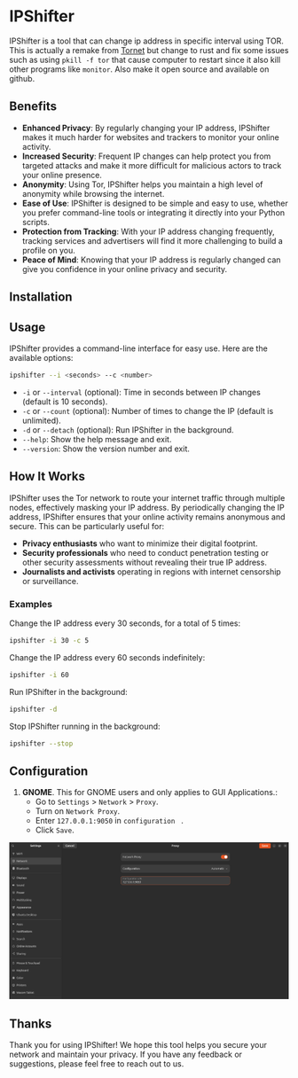 # IPShifter

IPShifter is a tool that can change ip address in specific interval using TOR. This is actually a remake from [Tornet](https://github.com/ByteBreach/tornet) but change to rust and fix some issues such as using `pkill -f tor` that cause computer to restart since it also kill other programs like `monitor`. Also make it open source and available on github.

## Benefits

- **Enhanced Privacy**: By regularly changing your IP address, IPShifter makes it much harder for websites and trackers to monitor your online activity.
- **Increased Security**: Frequent IP changes can help protect you from targeted attacks and make it more difficult for malicious actors to track your online presence.
- **Anonymity**: Using Tor, IPShifter helps you maintain a high level of anonymity while browsing the internet.
- **Ease of Use**: IPShifter is designed to be simple and easy to use, whether you prefer command-line tools or integrating it directly into your Python scripts.
- **Protection from Tracking**: With your IP address changing frequently, tracking services and advertisers will find it more challenging to build a profile on you.
- **Peace of Mind**: Knowing that your IP address is regularly changed can give you confidence in your online privacy and security.

## Installation



## Usage

IPShifter provides a command-line interface for easy use. Here are the available options:

```bash
ipshifter --i <seconds> --c <number>
```

- `-i` or `--interval` (optional): Time in seconds between IP changes (default is 10 seconds).
- `-c` or `--count` (optional): Number of times to change the IP (default is unlimited).
- `-d` or `--detach` (optional): Run IPShifter in the background.
- `--help`: Show the help message and exit.
- `--version`: Show the version number and exit.

## How It Works

IPShifter uses the Tor network to route your internet traffic through multiple nodes, effectively masking your IP address. By periodically changing the IP address, IPShifter ensures that your online activity remains anonymous and secure. This can be particularly useful for:

- **Privacy enthusiasts** who want to minimize their digital footprint.
- **Security professionals** who need to conduct penetration testing or other security assessments without revealing their true IP address.
- **Journalists and activists** operating in regions with internet censorship or surveillance.

### Examples

Change the IP address every 30 seconds, for a total of 5 times:

```bash
ipshifter -i 30 -c 5
```

Change the IP address every 60 seconds indefinitely:

```bash
ipshifter -i 60
```

Run IPShifter in the background:

``` bash
ipshifter -d
```

Stop IPShifter running in the background:

```bash
ipshifter --stop
```

## Configuration

1. **GNOME**. This for GNOME users and only applies to GUI Applications.:
    - Go to `Settings` > `Network` > `Proxy`.
    - Turn on `Network Proxy`.
    - Enter `127.0.0.1:9050` in `configuration ` .
    - Click `Save`.
<img src="https://raw.githubusercontent.com/kiuyha/ipshifter/main/assets/gnome.png" alt="GNOME Configuration Example" />


## Thanks

Thank you for using IPShifter! We hope this tool helps you secure your network and maintain your privacy. If you have any feedback or suggestions, please feel free to reach out to us.